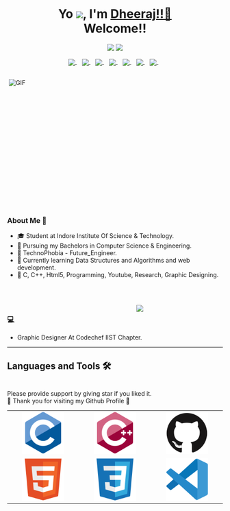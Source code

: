<h1 align="center">Yo <img src="https://github.com/TheDudeThatCode/TheDudeThatCode/blob/master/Assets/Hi.gif" width="29px">, I'm <a href="https://sites.google.com/view/DHEERAJ YADAV/about" target="_blank">Dheeraj!!👾</a></br> Welcome!!</h1>

<p align='center'>
   <img src="https://readme-typing-svg.herokuapp.com?color=e96443&size=40&width=900&height=80&lines=Hey-there!!!"/>
    <img src="https://readme-typing-svg.herokuapp.com?color=2599db&size=40&width=900&height=80&lines=Connect-to-me:)👇"/>
</p>

<p align='center'>
<a href="https://www.linkedin.com/in/dheeraj-yadav-754a981ba/">
  <img align="center" width="30px" src="https://cdn.jsdelivr.net/npm/simple-icons@v3/icons/linkedin.svg"  />
</a>&nbsp;&nbsp;
<a href="https://twitter.com/dheerajyadav_18?s=08">
  <img align="center" width="30px" src="https://cdn.jsdelivr.net/npm/simple-icons@v3/icons/twitter.svg" />
</a>&nbsp;&nbsp;
<a href="mailto:dheerajyadav2200@gmail.com">
  <img align="center" width="30px" src="https://cdn.jsdelivr.net/npm/simple-icons@v3/icons/gmail.svg" />
</a>&nbsp;&nbsp;
<a href="https://www.instagram.com/dheeraj_yadav_18_?r=nametag">
  <img align="center" width="30px" src="https://cdn.jsdelivr.net/npm/simple-icons@v3/icons/instagram.svg" />
</a>&nbsp;&nbsp;
   <a href="https://www.youtube.com/channel/UCV3-IbebgRn9ETbQqu2sVBw">
  <img align="center" width="30px" src="https://cdn.jsdelivr.net/npm/simple-icons@v3/icons/youtube.svg" />
  </a>&nbsp;&nbsp;    
<a href="https://auth.geeksforgeeks.org/user/dheerajyadav2200/profile">
  <img align="center" width="30px" src="https://cdn.jsdelivr.net/npm/simple-icons@v3/icons/geeksforgeeks.svg" />
</a>&nbsp;&nbsp;
<a href="https://www.codechef.com/users/dheerajyadav18">
  <img align="center" width="30px" src="https://cdn.jsdelivr.net/npm/simple-icons@v3/icons/codechef.svg" />
</a>&nbsp;&nbsp;
</a>
</p>
</br>

 <img align="right" alt="GIF" src="https://github.com/abhisheknaiidu/abhisheknaiidu/blob/master/code.gif?raw=true" width="500" height="320" />


### About Me 🚀
- 🎓 Student at Indore Institute Of Science & Technology.
- 🤞  Pursuing my Bachelors in Computer Science & Engineering.
- 👀 TechnoPhobia - Future_Engineer.
- 🌱 Currently learning Data Structures and Algorithms and web development.
- 💞 C, C++, Html5, Programming, Youtube, Research, Graphic Designing.


</br>


<p align='center'>
   <table align='center' width='250px'>
      <tr>
        
<td width="250" align='center'>&nbsp;&nbsp;<img alt="C" width="100px" src="https://github.com/devicons/devicon/blob/master/icons/c/c-original.svg" />&nbsp;&nbsp;</td>
<td width="250" align='center'>&nbsp;&nbsp;<img alt="C++" width="100px" src="https://github.com/devicons/devicon/blob/master/icons/cplusplus/cplusplus-original.svg" />&nbsp;&nbsp;
       <td width="250" align='center'>&nbsp;&nbsp;<img alt="Github" width="100px" src="https://github.com/devicons/devicon/blob/master/icons/github/github-original.svg" />&nbsp;&nbsp;   <!-- <img alt="JavaScript" width="100px" src="https://github.com/devicons/devicon/blob/master/icons/javascript/javascript-plain.svg" /> -->    </td>
      </tr>
      <tr>
<td width="250" align='center'>&nbsp;&nbsp;<img alt="HTML5" width="100px" src="https://github.com/devicons/devicon/blob/master/icons/html5/html5-original.svg" />&nbsp;&nbsp;</td>
<td width="250" align='center'>&nbsp;&nbsp;<img alt="CSS3" width="100px" src="https://github.com/devicons/devicon/blob/master/icons/css3/css3-original.svg" />&nbsp;&nbsp;</td>
<td width="250" align='center'>&nbsp;&nbsp;<img alt="VS-Code" width="100px" src="https://github.com/devicons/devicon/blob/master/icons/vscode/vscode-original.svg" />&nbsp;&nbsp;
      </tr>
      <tr>

      
</p>
</br>

<img src="file:///C:/Users/DHEERAJ/Desktop/PicsArt_07-05-09.06.02.jpg" width="40%" align="right">


### 💻
- Graphic Designer At Codechef IIST Chapter.

<hr>


 <h2>Languages and Tools 🛠</h2>

 

</p>
</br>Please provide support by giving star if you liked it.</br>
🧡 Thank you for visiting my Github Profile 🧡
